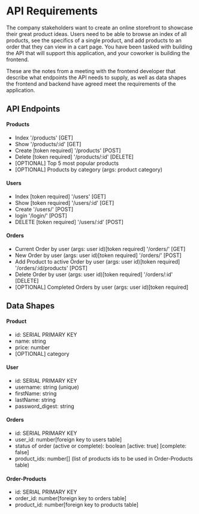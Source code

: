# API Requirements
The company stakeholders want to create an online storefront to showcase their great product ideas. Users need to be able to browse an index of all products, see the specifics of a single product, and add products to an order that they can view in a cart page. You have been tasked with building the API that will support this application, and your coworker is building the frontend.

These are the notes from a meeting with the frontend developer that describe what endpoints the API needs to supply, as well as data shapes the frontend and backend have agreed meet the requirements of the application. 

## API Endpoints
#### Products
- Index
    '/products' [GET]
- Show
    '/products/:id' [GET]
- Create [token required]
    '/products' [POST]
- Delete [token required]
    '/products/:id' [DELETE]
- [OPTIONAL] Top 5 most popular products 
- [OPTIONAL] Products by category (args: product category)

#### Users
- Index [token required]
    '/users' [GET]
- Show [token required]
    '/users/:id' [GET]
- Create
    '/users/' [POST]
- login
    '/login/' [POST]
- DELETE [token required]
    '/users/:id' [POST]

#### Orders
- Current Order by user (args: user id)[token required]
    '/orders/' [GET]
- New Order by user (args: user id)[token required]
    '/orders/' [POST]
- Add Product to active Order by user (args: user id)[token required]
    '/orders/:id/products' [POST]
- Delete Order by user (args: user id)[token required]
    '/orders/:id' [DELETE]
- [OPTIONAL] Completed Orders by user (args: user id)[token required]

## Data Shapes
#### Product
-  id: SERIAL PRIMARY KEY
- name: string
- price: number
- [OPTIONAL] category

#### User
- id: SERIAL PRIMARY KEY
- username: string (unique)
- firstName: string
- lastName: string
- password_digest: string

#### Orders
- id: SERIAL PRIMARY KEY
- user_id: number[foreign key to users table]
- status of order (active or complete): boolean [active: true] [complete: false]
- product_ids: number[] (list of products ids to be used in Order-Products table)

#### Order-Products
- id: SERIAL PRIMARY KEY
- order_id: number[foreign key to orders table]
- product_id: number[foreign key to products table]